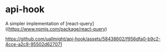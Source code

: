 # api-hook

A simpler implementation of [react-query]((https://www.npmjs.com/package/react-query)

https://github.com/uallmight/api-hook/assets/58438602/f956dfa0-b9c2-4cce-a2c9-95502d627071

